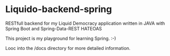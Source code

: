 # Liquido-backend-spring

RESTfull backend for my Liquid Democracy application
written in JAVA with Spring Boot and Spring-Data-REST HATEOAS

This project is my playground for learning Spring. :-) 

Looc into the /docs directory for more detailed information.